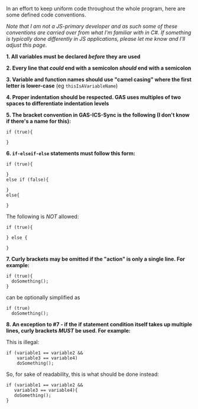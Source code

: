 In an effort to keep uniform code throughout the whole program, here are some defined code conventions. 

*Note that I am not a JS-primary developer and as such some of these conventions are carried over from what I'm familiar with in C#. If something is typically done differently in JS applications, please let me know and I'll adjust this page.*

**1. All variables must be declared *before* they are used**

**2. Every line that *could* end with a semicolon *should* end with a semicolon**

**3. Variable and function names should use "camel casing" where the first letter is lower-case** (eg `thisIsAVariableName`)

**4. Proper indentation should be respected. GAS uses multiples of two spaces to differentiate indentation levels**

**5. The bracket convention in GAS-ICS-Sync is the following (I don't know if there's a name for this):**
```
if (true){

}
```
**6. `if-elseif-else` statements must follow this form:**
```
if (true){

}
else if (false){

}
else{

}
```
The following is *NOT* allowed:
```
if (true){

} else {

}
```

**7. Curly brackets may be omitted if the "action" is only a single line. For example:**
```
if (true){
  doSomething();
}
```
can be optionally simplified as
```
if (true)
  doSomething();
```
**8. An exception to #7 - if the if statement condition itself takes up multiple lines, curly brackets *MUST* be used. For example:**

This is illegal:
```
if (variable1 == variable2 &&
    variable3 == variable4)
    doSomething();
```
So, for sake of readability, this is what should be done instead:
 ```
if (variable1 == variable2 &&
    variable3 == variable4){
    doSomething();
}
```